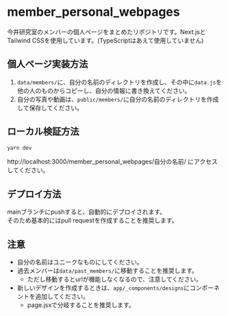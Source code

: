 # member_personal_webpages
今井研究室のメンバーの個人ページをまとめたリポジトリです。Next.jsとTailwind CSSを使用しています。(TypeScriptはあえて使用していません)

## 個人ページ実装方法
1. `data/members/`に、自分の名前のディレクトリを作成し、その中に`data.js`を他の人のものからコピーし、自分の情報に書き換えてください。
2. 自分の写真や動画は、`public/members/`に自分の名前のディレクトリを作成して保存してください。

## ローカル検証方法
```bash
yarn dev
```
http://localhost:3000/member_personal_webpages/自分の名前/ にアクセスしてください。

## デプロイ方法
mainブランチにpushすると、自動的にデプロイされます。\
そのため基本的にはpull requestを作成することを推奨します。

## 注意
- 自分の名前はユニークなものにしてください。
- 過去メンバーは`data/past_members/`に移動することを推奨します。
  - ただし移動するとurlが機能しなくなるので、注意してください。
- 新しいデザインを作成するときは、`app/_components/designs`にコンポーネントを追加してください。
  - page.jsxで分岐することを推奨します。
